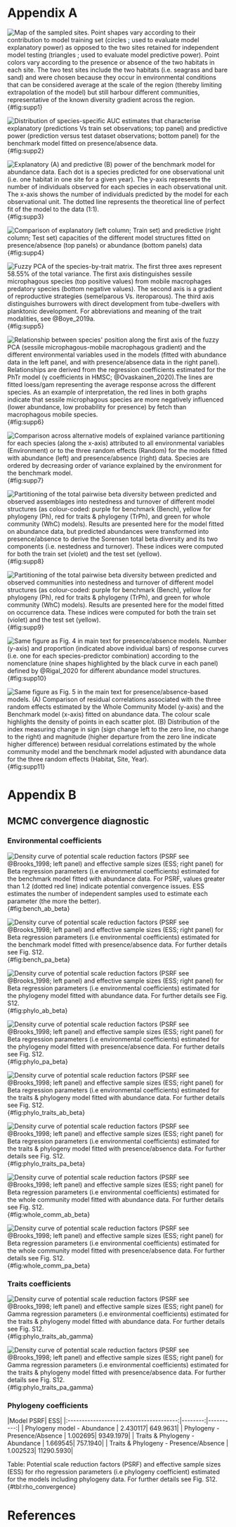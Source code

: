 # Appendix A

![Map of the sampled sites. Point shapes vary according to their contribution to model training set (circles ; used to evaluate model explanatory power) as opposed to the two sites retained for independent model testing (triangles ; used to evaluate model predictive power). Point colors vary according to the presence or absence of the two habitats in each site. The two test sites include the two habitats (i.e. seagrass and bare sand) and were chosen because they occur in environmental conditions that can be considered average at the scale of the region (thereby limiting extrapolation of the model) but still harbour different communities, representative of the known diversity gradient across the region.](figures/supplementary/fig_supp1.png){#fig:supp1}

![Distribution of species-specific AUC estimates that characterise explanatory (predictions Vs train set observations; top panel) and predictive power (prediction versus  test dataset observations; bottom panel) for the benchmark model fitted on presence/absence data.](figures/supplementary/fig_supp2.png){#fig:supp2}

![Explanatory (A) and predictive (B) power of the benchmark model for abundance data. Each dot is a species predicted for one observational unit (i.e. one habitat in one site for a given year). The y-axis represents the number of individuals observed for each species in each observational unit. The x-axis shows the number of individuals predicted by the model for each observational unit. The dotted line represents the theoretical line of perfect fit of the model to the data (1:1).](figures/supplementary/fig_supp3.png){#fig:supp3}

![Comparison of explanatory (left column; Train set) and predictive (right column; Test set) capacities of the different model structures fitted on presence/absence (top panels) or abundance (bottom panels) data](figures/supplementary/fig_supp4.png){#fig:supp4}

![Fuzzy PCA of the species-by-trait matrix. The first three axes represent 58.55% of the total variance. The first axis distinguishes sessile microphagous species (top positive values) from mobile macrophages predatory species (bottom negative values). The second axis is a gradient of reproductive strategies (semelparous Vs. iteroparous). The third axis distinguishes burrowers with direct development from tube-dwellers with planktonic development. For abbreviations and meaning of the trait modalities, see @Boye_2019a.](figures/supplementary/fig_supp5.png){#fig:supp5}

![Relationship between species' position along the first axis of the fuzzy PCA (sessile microphagous-mobile macrophagous gradient) and the different environmental variables used in the models (fitted with abundance data in the left panel, and with presence/absence data in the right panel). Relationships are derived  from the regression coefficients estimated for the PhTr model (γ coefficients in HMSC; @Ovaskainen_2020).The lines are fitted loess/gam representing the average response across the different species. As an example of interpretation, the red lines in both graphs indicate that sessile microphagous species are more negatively influenced (lower abundance, low probability for presence) by fetch than macrophagous mobile species.](figures/supplementary/fig_supp6.png){#fig:supp6}

![Comparison across alternative models of explained variance partitioning for each species (along the x-axis) attributed to all environmental variables (Environment) or to the three random effects (Random) for the models fitted with abundance (left) and presence/absence (right) data. Species are ordered by decreasing order of variance explained by the environment for the benchmark model.](figures/supplementary/fig_supp7.png){#fig:supp7}

![Partitioning of the total pairwise beta diversity between predicted and observed assemblages into nestedness and turnover of different model structures (as colour-coded: purple for benchmark (Bench), yellow for phylogeny (Ph), red for traits & phylogeny (TrPh), and green for whole community (WhC) models). Results are presented here for the model fitted on abundance data, but predicted abundances were transformed into presence/absence to derive the Sorensen total beta diversity and its two components (i.e. nestedness and turnover). These indices were computed for both the train set (violet) and the test set (yellow).](figures/supplementary/fig_supp8.png){#fig:supp8}

![Partitioning of the total pairwise beta diversity between predicted and observed communities into nestedness and turnover of different model structures (as colour-coded: purple for benchmark (Bench), yellow for phylogeny (Ph), red for traits & phylogeny (TrPh), and green for whole community (WhC) models). Results are presented here for the model fitted on occurrence data. These indices were computed for both the train set (violet) and the test set (yellow).](figures/supplementary/fig_supp9.png){#fig:supp9}

![Same figure as Fig. 4 in main text for presence/absence models. Number (y-axis) and proportion (indicated above individual bars) of response curves (i.e. one for each species-predictor combination) according to the nomenclature (nine shapes highlighted by the black curve in each panel) defined by @Rigal_2020 for different abundance model structures.](figures/supplementary/fig_supp10.png){#fig:supp10}

![Same figure as Fig. 5 in the main  text for presence/absence-based models. (A) Comparison of residual correlations associated with the three random effects estimated by the Whole Community Model (y-axis) and the Benchmark model (x-axis) fitted on abundance data. The colour scale highlights the density of points in each scatter plot. (B) Distribution of the index measuring change in sign (sign change left to the zero line, no change to the right) and magnitude (higher departure from the zero line indicate higher difference) between residual correlations estimated by the whole community model and the benchmark model adjusted with abundance data for the three random effects (Habitat, Site, Year).](figures/supplementary/fig_supp11.png){#fig:supp11}

# Appendix B

## MCMC convergence diagnostic

### Environmental coefficients

![Density curve of potential scale reduction factors (PSRF see @Brooks_1998; left panel) and effective sample sizes (ESS; right panel) for Beta regression parameters (i.e environmental coefficients) estimated for the benchmark model fitted with abundance data. For PSRF, values greater than 1.2 (dotted red line) indicate potential convergence issues. ESS estimates the number of independent samples used to estimate  each parameter (the more the better).](figures/supplementary/fig_supp_conv_beta_PolychaetaAB.png){#fig:bench_ab_beta}

![Density curve of potential scale reduction factors (PSRF see @Brooks_1998; left panel) and effective sample sizes (ESS; right panel) for Beta regression parameters (i.e environmental coefficients) estimated for the benchmark model fitted with presence/absence data. For further details see Fig. S12.](figures/supplementary/fig_supp_conv_beta_PolychaetaPA.png){#fig:bench_pa_beta}

![Density curve of potential scale reduction factors (PSRF see @Brooks_1998; left panel) and effective sample sizes (ESS; right panel) for Beta regression parameters (i.e environmental coefficients) estimated for the phylogeny model fitted with abundance data. For further details see Fig. S12.](figures/supplementary/fig_supp_conv_beta_PolychaetaPhylogenyAB.png){#fig:phylo_ab_beta}

![Density curve of potential scale reduction factors (PSRF see @Brooks_1998; left panel) and effective sample sizes (ESS; right panel) for Beta regression parameters (i.e environmental coefficients) estimated for the phylogeny model fitted with presence/absence data. For further details see Fig. S12.](figures/supplementary/fig_supp_conv_beta_PolychaetaPhylogenyPA.png){#fig:phylo_pa_beta}

![Density curve of potential scale reduction factors (PSRF see @Brooks_1998; left panel) and effective sample sizes (ESS; right panel) for Beta regression parameters (i.e environmental coefficients) estimated for the traits & phylogeny model fitted with abundance data. For further details see Fig. S12.](figures/supplementary/fig_supp_conv_beta_PolychaetaPhylogenyTraitsAB.png){#fig:phylo_traits_ab_beta}

![Density curve of potential scale reduction factors (PSRF see @Brooks_1998; left panel) and effective sample sizes (ESS; right panel) for Beta regression parameters (i.e environmental coefficients) estimated for the traits & phylogeny model fitted with presence/absence data. For further details see Fig. S12.](figures/supplementary/fig_supp_conv_beta_PolychaetaPhylogenyTraitsPA.png){#fig:phylo_traits_pa_beta}

![Density curve of potential scale reduction factors (PSRF see @Brooks_1998; left panel) and effective sample sizes (ESS; right panel) for Beta regression parameters (i.e environmental coefficients) estimated for the whole community model fitted with abundance data. For further details see Fig. S12.](figures/supplementary/fig_supp_conv_beta_WholecommunityAB.png){#fig:whole_comm_ab_beta}

![Density curve of potential scale reduction factors (PSRF see @Brooks_1998; left panel) and effective sample sizes (ESS; right panel) for Beta regression parameters (i.e environmental coefficients) estimated for the whole community model fitted with presence/absence data. For further details see Fig. S12.](figures/supplementary/fig_supp_conv_beta_WholecommunityPA.png){#fig:whole_comm_pa_beta}

### Traits coefficients

![Density curve of potential scale reduction factors (PSRF see @Brooks_1998; left panel) and effective sample sizes (ESS; right panel) for Gamma regression parameters (i.e environmental coefficients) estimated for the traits & phylogeny model fitted with abundance data. For further details see Fig. S12.](figures/supplementary/fig_supp_conv_gamma_PolychaetaPhylogenyTraitsAB.png){#fig:phylo_traits_ab_gamma}

![Density curve of potential scale reduction factors (PSRF see @Brooks_1998; left panel) and effective sample sizes (ESS; right panel) for Gamma regression parameters (i.e environmental coefficients) estimated for the traits & phylogeny model fitted with presence/absence data. For further details see Fig. S12.](figures/supplementary/fig_supp_conv_gamma_PolychaetaPhylogenyTraitsPA.png){#fig:phylo_traits_pa_gamma}

### Phylogeny coefficients

|Model                                        PSRF|        ESS|
|:---------------------------------------:|--------:|----------:|
| Phylogeny model - Abundance             | 2.430117|   649.9631|
| Phylogeny - Presence/Absence            | 1.002695|  9349.1979|
| Traits & Phylogeny - Abundance          | 1.669545|   757.1940|
| Traits & Phylogeny - Presence/Absence   | 1.002523| 11290.5930|

Table: Potential scale reduction factors (PSRF) and effective sample sizes (ESS) for rho regression parameters (i.e phylogeny coefficient) estimated for the models including phylogeny data. For further details see Fig. S12. {#tbl:rho_convergence}

# References